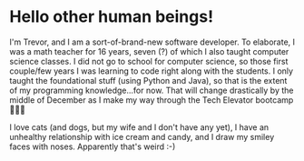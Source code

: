 # Hello other human beings!
I'm Trevor, and I am a sort-of-brand-new software developer. To elaborate, I was a math teacher for 16 years, seven (?) of which I also taught computer science classes. I did not go to school for computer science, so those first couple/few years I was learning to code right along with the students. I only taught the foundational stuff (using Python and Java), so that is the extent of my programming knowledge...for now. That will change drastically by the middle of December as I make my way through the Tech Elevator bootcamp 😬😬😬

I love cats (and dogs, but my wife and I don't have any yet), I have an unhealthy relationship with ice cream and candy, and I draw my smiley faces with noses. Apparently that's weird :-) 

<!--
**T-McGrath/T-McGrath** is a ✨ _special_ ✨ repository because its `README.md` (this file) appears on your GitHub profile.

Here are some ideas to get you started:

- 🔭 I’m currently working on ...
- 🌱 I’m currently learning ...
- 👯 I’m looking to collaborate on ...
- 🤔 I’m looking for help with ...
- 💬 Ask me about ...
- 📫 How to reach me: ...
- 😄 Pronouns: ...
- ⚡ Fun fact: ...
-->
